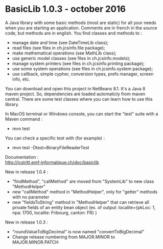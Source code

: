 # BasicLib 1.0.3 - october 2016
A Java library with some basic methods (most are static) for all your needs when you are starting an application. Comments are in french in the source code, but methods are in english. You find classes and methods to :
- manage date and time (see DateTimeLib class);
- read files (see files in ch.jcsinfo.file package);
- make mathematical operations (see MathLib class);
- use generic model classes (see files in ch.jcsinfo.models);
- manage system printers (see files in ch.jcsinfo.printing package);
- use some system operations (see files in ch.jcsinfo.system package);
- use callback, simple cypher, conversion types, prefs manager, screen info, etc.

You can download and open this project in NetBeans 8.1. It's a Java 8 maven project. So, dependencies are loaded automaticly from maven central. There are some test classes where you can learn how to use this library.

In MacOS terminal or Windows console, you can start the "test" suite with a Maven command :
- mvn test

You can check a specific test with (for example) :
- mvn test -Dtest=BinaryFileReaderTest

Documentation :<br>
    http://jcstritt.emf-informatique.ch/doc/basiclib<br>

New in release 1.0.4 :
* "findMethod", "callMethod" are moved from "SystemLib" to new class "MethodHelper"
* new "callMethod" method in "MethodHelper", only for "getter" methods with no parameter
* new "fieldsToString" method in "MethodHelper" that can retrieve all private fields of an entity bean object (ex. of output: localite={pkLoc: 1, npa: 1700, localite: Fribourg, canton: FR} )

New in release 1.0.3 :
* "roundValueToBigDecimal" is now named "convertToBigDecimal"
* Change release numbering from MAJOR.MINOR to MAJOR.MINOR.PATCH

